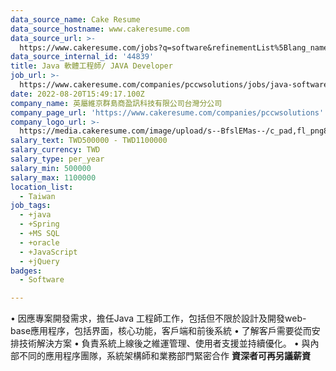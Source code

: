 ```yaml
---
data_source_name: Cake Resume
data_source_hostname: www.cakeresume.com
data_source_url: >-
  https://www.cakeresume.com/jobs?q=software&refinementList%5Blang_name%5D%5B0%5D=English&refinementList%5Bsalary_type%5D=per_year&range%5Bsalary_range%5D%5Bmin%5D=1000000&page=2
data_source_internal_id: '44839'
title: Java 軟體工程師/ JAVA Developer
job_url: >-
  https://www.cakeresume.com/companies/pccwsolutions/jobs/java-software-engineer-java-developer
date: 2022-08-20T15:49:17.100Z
company_name: 英屬維京群島商盈訊科技有限公司台灣分公司
company_page_url: 'https://www.cakeresume.com/companies/pccwsolutions'
company_logo_url: >-
  https://media.cakeresume.com/image/upload/s--BfslEMas--/c_pad,fl_png8,h_200,w_200/v1660902001/xwm5vka1qdhymbstfcb9.png
salary_text: TWD500000 - TWD1100000
salary_currency: TWD
salary_type: per_year
salary_min: 500000
salary_max: 1100000
location_list:
  - Taiwan
job_tags:
  - +java
  - +Spring
  - +MS SQL
  - +oracle
  - +JavaScript
  - +jQuery
badges:
  - Software

---
```


• 因應專案開發需求，擔任Java 工程師工作，包括但不限於設計及開發web-base應用程序，包括界面，核心功能，客戶端和前後系統 • 了解客戶需要從而安排技術解決方案 • 負責系統上線後之維運管理、使用者支援並持續優化。 • 與內部不同的應用程序團隊，系統架構師和業務部門緊密合作 **資深者可再另議薪資**